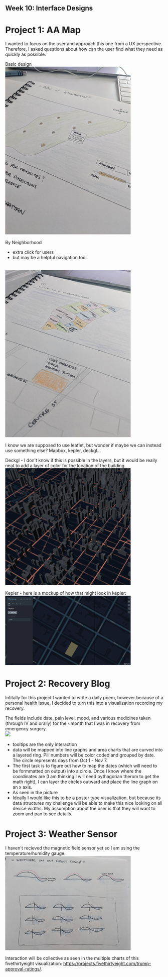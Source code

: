 ## Week 10: Interface Designs

# Project 1: AA Map

I wanted to focus on the user and approach this one from a UX perspective. Therefore, I asked questions about how can the user find what they need as quickly as possible.

Basic design
<br />
<img src="map1.jpg" width="400px">

By Neighborhood
- extra click for users
- but may be a helpful navigation tool
<br />
<img src="map2.jpg" width="400px">

I know we are supposed to use leaflet, but wonder if maybe we can instead use something else? Mapbox, kepler, deckgl...

Deckgl - I don't know if this is possible in the layers, but it would be really neat to add a layer of color for the location of the building.
<br />
<img src="deckgl.png" width="400px">

Kepler - here is a mockup of how that might look in kepler:
<br />
<img src="kepler.png" width="400px">


# Project 2: Recovery Blog

Intitally for this project I wanted to write a daily poem, however because of a personal health issue, I decided to turn this into a visualization recording my recovery.

The fields include date, pain level, mood, and various medicines taken (through IV and orally) for the ~month that I was in recovery from emergency surgery.
<br />
<img src="recover.jpg"  width="400px">

- tooltips are the only interaction
- data will be mapped into line graphs and area charts that are curved into a layered ring. Pill numbers will be color coded and grouped by date. The circle represents days from Oct 1 - Nov 7.
- The first task is to figure out how to map the dates (which will need to be formmatted on output) into a circle. Once I know where the coordinates are (I am thinking I will need pythagorian therom to get the math right), I can layer the circles outward and place the line graph on an x axis.
- As seen in the picture
- Ideally I would like this to be a poster type visualization, but because its data structures my challenge will be able to make this nice looking on all device widths. My assumption about the user is that they will want to zoom and pan to see details.


# Project 3: Weather Sensor

I haven't recieved the magnetic field sensor yet so I am using the temperature/humidity gauge.
<br /><img src="weather.jpg" width="400px">

Interaction will be collective as seen in the multiple charts of this fivethirtyeight visualization: <a href="https://projects.fivethirtyeight.com/trump-approval-ratings/">https://projects.fivethirtyeight.com/trump-approval-ratings/</a>. 

